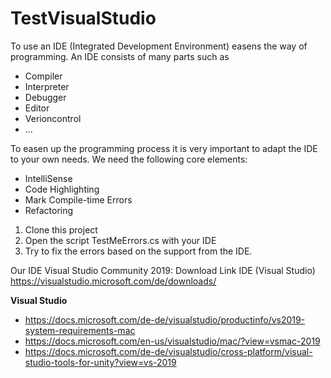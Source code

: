 # TestVisualStudio

To use an IDE (Integrated Development Environment) easens the way of programming. 
An IDE consists of many parts such as
+ Compiler
+ Interpreter
+ Debugger
+ Editor
+ Verioncontrol
+ ...

To easen up the programming process it is very important to adapt the IDE to your own needs.
We need the following core elements:
+ IntelliSense
+ Code Highlighting
+ Mark Compile-time Errors
+ Refactoring


1) Clone this project
2) Open the script TestMeErrors.cs with your IDE
3) Try to fix the errors based on the support from the IDE.

Our IDE Visual Studio Community 2019: 
Download Link IDE (Visual Studio) https://visualstudio.microsoft.com/de/downloads/

**Visual Studio**
+ https://docs.microsoft.com/de-de/visualstudio/productinfo/vs2019-system-requirements-mac
+ https://docs.microsoft.com/en-us/visualstudio/mac/?view=vsmac-2019
+ https://docs.microsoft.com/de-de/visualstudio/cross-platform/visual-studio-tools-for-unity?view=vs-2019
